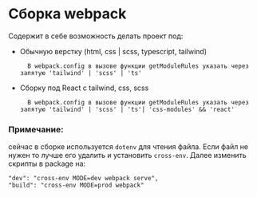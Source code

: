 # Сборка webpack

Содержит в себе возможность делать проект под:

- Обычную верстку (html, css | scss, typescript, tailwind)

        В webpack.config в вызове функции getModuleRules указать через запятую 'tailwind' | 'scss' | 'ts' 

- Сборку под React c tailwind, css, scss

        В webpack.config в вызове функции getModuleRules указать через запятую 'tailwind' | 'scss' | 'ts'| 'css-modules' && 'react'

### Примечание:

сейчас в сборке используется `dotenv` для чтения файла. Если файл не нужен то лучше его удалить и установить `cross-env`. Далее изменить скрипты в package на:

```
"dev": "cross-env MODE=dev webpack serve",
"build": "cross-env MODE=prod webpack"
```

